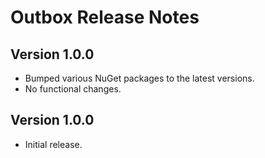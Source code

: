 # Outbox Release Notes

## Version 1.0.0

- Bumped various NuGet packages to the latest versions.
- No functional changes.

## Version 1.0.0

- Initial release.
